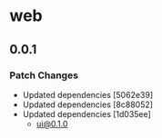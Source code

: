 # web

## 0.0.1

### Patch Changes

- Updated dependencies [5062e39]
- Updated dependencies [8c88052]
- Updated dependencies [1d035ee]
  - ui@0.1.0
